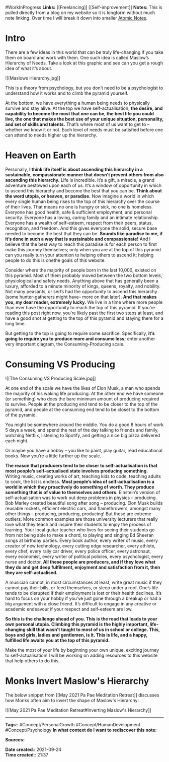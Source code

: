 #WorkInProgress 
**Links:** [[Freelancing]] [[Self-improvement]]
**Notes:** This is pulled directly from a blog on my website so it is longform without much note linking. Over time I will break it down into smaller [Atomic Notes](app://obsidian.md/Atomic%20Notes).

# Intro
There are a few ideas in this world that can be truly life-changing if you take them on board and work with them. One such idea is called Maslow’s Hierarchy of Needs. Take a look at this graphic and see can you get a rough idea of what it’s about.

![[Maslows Hierarchy.jpg]]

This is a  theory from psychology, but you don’t need to be a psychologist to understand how it works and to climb the pyramid yourself. 

At the bottom, we have everything a human being needs to physically survive and stay alive. At the top we have self-actualisation; **the desire, and capability to become the most that one can be, the best life you could live, the one that makes the best use of your unique situation, personality, and set of skills and talents.** That’s where most of us want to get to – whether we know it or not. Each level of needs must be satisfied before one can attend to needs higher up the hierarchy.

# Heaven on Earth
Personally, **I think life itself is about ascending this hierarchy in a sustainable, compassionate manner that doesn’t prevent others from also ascending this hierarchy.** Life is incredible. It’s a gift, a miracle, a grand adventure bestowed upon each of us. It’s a window of opportunity in which to ascend this hierarchy and become the best that you can be. **Think about the word utopia, or heaven, or paradise.** Now imagine a world in which every single human being rises to the top of this hierarchy over the course of their lives. That means no one is hungry or sick, no one is homeless. Everyone has good health, safe & sufficient employment, and personal security. Everyone has a loving, caring family and an intimate relationship. Everyone has a wealth of self-esteem, respect from their peers, status, recognition, and freedom. And this gives everyone the solid, secure base needed to become the best that they can be. **Sounds like paradise to me, if it’s done in such a way that is sustainable and compassionate!** And I believe that the best way to reach this paradise is for each person to first make this journey themselves; only when you are at the top of this pyramid can you really turn your attention to helping others to ascend it; helping people to do this is onethe goals of this website.

Consider where the majority of people born in the last 10,000, existed on this pyramid. Most of them probably moved between the two bottom levels, physiological and safety needs. Anything above that has generally been a luxury, afforded to a minute minority of kings, queens, royalty, and nobility. Not many peasants, or serfs had the opportunity to ascend this hierarchy (some hunter-gatherers might have– more on that later). **And that makes you, my dear reader, extremely lucky.** We live in a time where more people than ever have the opportunity to reach the top of this pyramid. If you’re reading this post right now, you’re likely past the first two steps at least, and have a good shot at getting to the top of this pyramid and staying there for a long time.

But getting to the top is going to require some sacrifice. Specifically, **it’s going to require you to produce more and consume less;** enter another very important diagram, the Consuming-Producing scale.

# Consuming VS Producing

![[The Consuming VS Producing Scale.jpg]]

At one end of the scale we have the likes of Elon Musk, a man who spends the majority of his waking life producing. At the other end we have someone (or something) who does the bare minimum amount of producing required to survive. People at the producing end tend to be closer to the top of the pyramid, and people at the consuming end tend to be closet to the bottom of the pyramid.

You might be somewhere around the middle. You do a good 8 hours of work 5 days a week, and spend the rest of the day talking to friends and family, watching Netflix, listening to Spotify, and getting a nice big pizza delivered each night.

Or maybe you have a hobby – you like to paint, play guitar, read educational books. Now you’re a little further up the scale.

**The reason that producers tend to be closer to self-actualisation is that most people’s self-actualised state involves producing something.** Writing music, creating works of art, teaching kids to code, teaching adults to cook, the list is endless. **Most people’s idea of self-actualisation is a world in which they proactively do something of worth. They produce something that is of value to themselves and others.** Einstein’s version of self-actualisation was to work out deep problems in physics – producing. Bob Marley created beautiful song after song – producing. Elon Musk builds reusable rockets, efficient electric cars, and flamethrowers, amongst many other things – producing, producing, producing! But these are extreme outliers. More common examples are those university lecturers that really love what they teach and inspire their students to enjoy the process of learning. Your local guitar teacher who lives for seeing their students go from not being able to make a chord, to playing and singing Ed Sheeran songs at birthday parties. Every book author, every writer of music, every creator of new technology, every cutting edge researcher, every athlete, every chef, every rally car driver, every police officer, every astronaut, every economist, every writer of political policies, every psychologist, every nurse and doctor. **All these people are producers, and if they love what they do and get deep fulfilment, enjoyment and satisfaction from it, then they are self-actualised.**

A musician cannot, in most circumstances at least, write great music if they cannot pay their bills, or feed themselves, or sleep under a roof. One’s life tends to be disrupted if their employment is lost or their health declines. It’s hard to focus on your hobby if you’ve just gone through a breakup or had a big argument with a close friend. It’s difficult to engage in any creative or academic endeavour if your respect and self-esteem are low.

**So this is the challenge ahead of you. This is the road that leads to your own personal utopia. Climbing this pyramid is the highly important, life-changing skill that wasn’t taught to most of us in school or college. This, boys and girls, ladies and gentlemen, is it. This is life, and a happy, fulfilled life awaits you at the top of this pyramid.**

Make the most of your life by beginning your own unique, exciting journey to self-actualisation!
I will be working on adding resources to this website that help others to do this.

# Monks Invert Maslow's Hierarchy
The below snippet from [[May 2021 Pa Pae Meditation Retreat]] discusses how Monks often aim to invert the shape of Maslow's Hierarchy:

![[May 2021 Pa Pae Meditation Retreat#Inverting Maslow's Hierarchy]]





---
**Tags**:: #Concept/PersonalGrowth #Concept/HumanDevelopment #Concept/Psychology 
**In what context do I want to rediscover this note:**

**Sources**::

**Date created**:: 2021-09-24  
**Time created**:: 21:37